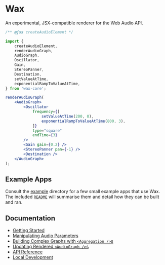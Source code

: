 # Wax

An experimental, JSX-compatible renderer for the Web Audio API.

```jsx
/** @jsx createAudioElement */

import {
    createAudioElement,
    renderAudioGraph,
    AudioGraph,
    Oscillator,
    Gain,
    StereoPanner,
    Destination,
    setValueAtTime,
    exponentialRampToValueAtTime,
} from 'wax-core';

renderAudioGraph(
    <AudioGraph>
        <Oscillator
            frequency={[
                setValueAtTime(200, 0),
                exponentialRampToValueAtTime(800, 3),
            ]}
            type="square"
            endTime={3}
        />
        <Gain gain={0.2} />
        <StereoPanner pan={-1} />
        <Destination />
    </AudioGraph>
);
```

## Example Apps

Consult the [example](https://github.com/jamesseanwright/wax/tree/master/example) directory for a few small example apps that use Wax. The included [`README`](https://github.com/jamesseanwright/wax/blob/master/example/README.md) will summarise them and detail how they can be built and ran.

## Documentation

* [Getting Started](https://github.com/jamesseanwright/wax/blob/docs/001-getting-started.md)
* [Manipulating Audio Parameters](https://github.com/jamesseanwright/wax/blob/docs/002-audio-parameters.md)
* [Building Complex Graphs with `<Aggregation />`s](https://github.com/jamesseanwright/wax/blob/docs/003-aggregations.md)
* [Updating Rendered `<AudioGraph />`s](https://github.com/jamesseanwright/wax/blob/docs/004-updating-audiographs.md)
* [API Reference](https://github.com/jamesseanwright/wax/blob/docs/005-api-reference.md)
* [Local Development](https://github.com/jamesseanwright/wax/blob/docs/006-local-development.md)
